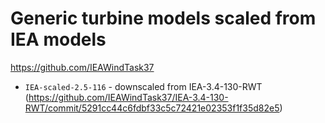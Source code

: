 # Generic turbine models scaled from IEA models

https://github.com/IEAWindTask37

* `IEA-scaled-2.5-116` - downscaled from IEA-3.4-130-RWT (https://github.com/IEAWindTask37/IEA-3.4-130-RWT/commit/5291cc44c6fdbf33c5c72421e02353f1f35d82e5)
